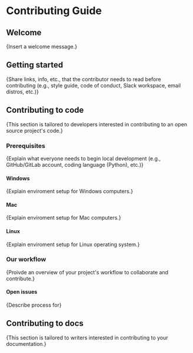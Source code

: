 # Contributing Guide

## Welcome

{Insert a welcome message.}

## Getting started

{Share links, info, etc., that the contributor needs to read before contributing (e.g., style guide, code of conduct, Slack workspace, email distros, etc.)}

## Contributing to code

{This section is tailored to developers interested in contributing to an open source project's code.}

### Prerequisites

{Explain what everyone needs to begin local development (e.g., GitHub/GitLab account, coding language (Python), etc.)}

#### Windows

{Explain enviroment setup for Windows computers.}

#### Mac

{Explain enviroment setup for Mac computers.}

#### Linux

{Explain enviroment setup for Linux operating system.}

### Our workflow

{Proivde an overview of your project's workflow to collaborate and contribute.}

#### Open issues

{Describe process for}

## Contributing to docs

{This section is tailored to writers interested in contributing to your documentation.}
